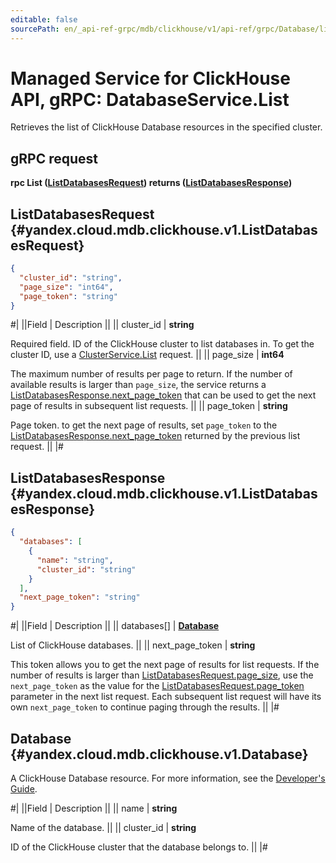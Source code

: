 ```yaml
---
editable: false
sourcePath: en/_api-ref-grpc/mdb/clickhouse/v1/api-ref/grpc/Database/list.md
---
```


# Managed Service for ClickHouse API, gRPC: DatabaseService.List

Retrieves the list of ClickHouse Database resources in the specified cluster.

## gRPC request

**rpc List ([ListDatabasesRequest](#yandex.cloud.mdb.clickhouse.v1.ListDatabasesRequest)) returns ([ListDatabasesResponse](#yandex.cloud.mdb.clickhouse.v1.ListDatabasesResponse))**

## ListDatabasesRequest {#yandex.cloud.mdb.clickhouse.v1.ListDatabasesRequest}

```json
{
  "cluster_id": "string",
  "page_size": "int64",
  "page_token": "string"
}
```

#|
||Field | Description ||
|| cluster_id | **string**

Required field. ID of the ClickHouse cluster to list databases in.
To get the cluster ID, use a [ClusterService.List](/docs/managed-clickhouse/api-ref/grpc/Cluster/list#List) request. ||
|| page_size | **int64**

The maximum number of results per page to return. If the number of available
results is larger than `page_size`, the service returns a [ListDatabasesResponse.next_page_token](#yandex.cloud.mdb.clickhouse.v1.ListDatabasesResponse)
that can be used to get the next page of results in subsequent list requests. ||
|| page_token | **string**

Page token.  to get the next page of results, set `page_token` to the [ListDatabasesResponse.next_page_token](#yandex.cloud.mdb.clickhouse.v1.ListDatabasesResponse)
returned by the previous list request. ||
|#

## ListDatabasesResponse {#yandex.cloud.mdb.clickhouse.v1.ListDatabasesResponse}

```json
{
  "databases": [
    {
      "name": "string",
      "cluster_id": "string"
    }
  ],
  "next_page_token": "string"
}
```

#|
||Field | Description ||
|| databases[] | **[Database](#yandex.cloud.mdb.clickhouse.v1.Database)**

List of ClickHouse databases. ||
|| next_page_token | **string**

This token allows you to get the next page of results for list requests. If the number of results
is larger than [ListDatabasesRequest.page_size](#yandex.cloud.mdb.clickhouse.v1.ListDatabasesRequest), use the `next_page_token` as the value
for the [ListDatabasesRequest.page_token](#yandex.cloud.mdb.clickhouse.v1.ListDatabasesRequest) parameter in the next list request. Each subsequent
list request will have its own `next_page_token` to continue paging through the results. ||
|#

## Database {#yandex.cloud.mdb.clickhouse.v1.Database}

A ClickHouse Database resource. For more information, see the
[Developer's Guide](/docs/managed-clickhouse/concepts).

#|
||Field | Description ||
|| name | **string**

Name of the database. ||
|| cluster_id | **string**

ID of the ClickHouse cluster that the database belongs to. ||
|#